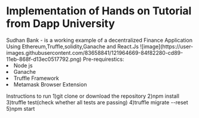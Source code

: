 <h1>Implementation of Hands on Tutorial from Dapp University</h1>
Sudhan Bank - is a working example of a decentralized Finance Application Using Ethereum,Truffle,solidity,Ganache and React.Js
![image](https://user-images.githubusercontent.com/83658841/121964669-84f82280-cd89-11eb-868f-d13ec0517792.png)
Pre-requirestics:
<li>Node js</li>
<li>Ganache</li>
<li>Truffle Framework</li>
<li>Metamask Browser Extension</li>

Instructions to run
1)git clone or download the repository
2)npm install
3)truffle test(check whether all tests are passing)
4)truffle migrate --reset
5)npm start
